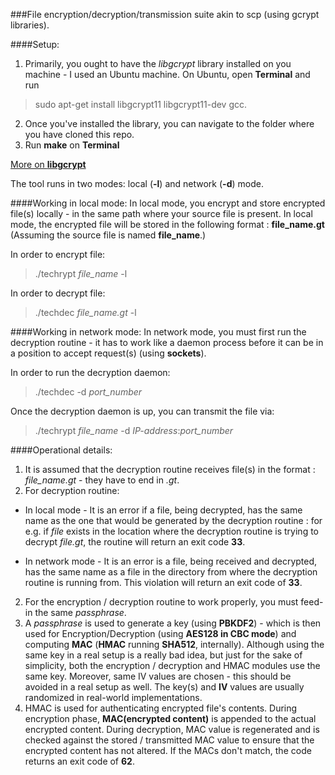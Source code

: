 ###File encryption/decryption/transmission suite akin to scp (using gcrypt libraries).

####Setup:
1. Primarily, you ought to have the *libgcrypt* library installed on you machine - I used an Ubuntu machine. 
On Ubuntu, open **Terminal** and run
> sudo apt-get install libgcrypt11 libgcrypt11-dev gcc.

2. Once you've installed the library, you can navigate to the folder where you have cloned this repo.
3. Run **make** on **Terminal**

[More on **libgcrypt**](http://www.gnupg.org/documentation/manuals/gcrypt/)

The tool runs in two modes: local (**-l**) and network (**-d**) mode. 

####Working in local mode:
In local mode, you encrypt and store encrypted file(s) locally - in the same path where your source file is present. In local mode, the encrypted file will be stored in the following format : **file_name.gt** (Assuming the source file is named **file_name**.)

In order to encrypt file: 
> ./techrypt *file_name* -l

In order to decrypt file: 
> ./techdec *file_name.gt* -l

####Working in network mode:
In network mode, you must first run the decryption routine - it has to work like a daemon process before it can be in a position to accept request(s) (using **sockets**).

In order to run the decryption daemon:
> ./techdec -d *port_number*

Once the decryption daemon is up, you can transmit the file via:
> ./techrypt *file_name* -d *IP-address*:*port_number*


####Operational details:
1. It is assumed that the decryption routine receives file(s) in the format : *file_name.gt* - they have to end in *.gt*.
2. For decryption routine:

  * In local mode - It is an error if a file, being decrypted, has the same name as the one that would be generated by the decryption routine : for e.g. if *file* exists in the location where the decryption routine is trying to decrypt *file.gt*, the routine will return an exit code **33**.

  * In network mode - It is an error is a file, being received and decrypted, has the same name as a file in the directory from where the decryption routine is running from. This violation will return an exit code of **33**.

2. For the encryption / decryption routine to work properly, you must feed-in the same *passphrase*.
3. A *passphrase* is used to generate a key (using **PBKDF2**) - which is then used for Encryption/Decryption (using **AES128 in CBC mode**) and computing **MAC** (**HMAC** running **SHA512**, internally). Although using the same key in a real setup is a really bad idea, but just for the sake of simplicity, both the encryption / decryption and HMAC modules use the same key. Moreover, same IV values are chosen - this should be avoided in a real setup as well. The key(s) and **IV** values are usually randomized in real-world implementations.
4. HMAC is used for authenticating encrypted file's contents. During encryption phase, **MAC(encrypted content)** is appended to the actual encrypted content. During decryption, MAC value is regenerated and is checked against the stored / transmitted MAC value to ensure that the encrypted content has not altered. If the MACs don't match, the code returns an exit code of **62**.

